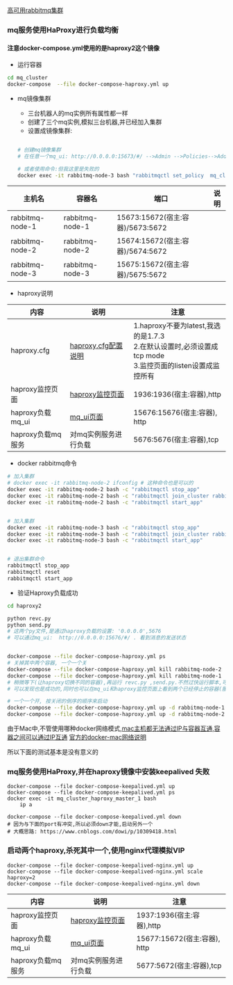 [高可用rabbitmq集群](./mq_haproxy.png)


### mq服务使用HaProxy进行负载均衡
#### 注意docker-compose.yml使用的是haproxy2这个镜像

- 运行容器

```bash
cd mq_cluster
docker-compose  --file docker-compose-haproxy.yml up

```
- mq镜像集群
    - 三台机器人的mq实例所有属性都一样
    - 创建了三个mq实例,模拟三台机器,并已经加入集群
    - 设置成镜像集群:

    ```bash

    # 创建mq镜像集群
    # 在任意一个mq_ui: http://0.0.0.0:15673/#/ -->Admin -->Policies-->Add/update a policy

    # 或者使用命令:但我这里是失败的 
    docker exec -it rabbitmq-node-3 bash "rabbitmqctl set_policy  mq_cluster "^" '{"ha-mode":"all"}'"
    ```

|主机名|容器名|端口| 说明 |
|---|---|---|---|
| rabbitmq-node-1 | rabbitmq-node-1  | 15673:15672(宿主:容器)/5673:5672  |  |
| rabbitmq-node-2 | rabbitmq-node-2  | 15674:15672(宿主:容器)/5674:5672  |  |
| rabbitmq-node-3 | rabbitmq-node-3  | 15675:15672(宿主:容器)/5675:5672  |  | |


- haproxy说明

|内容|说明|注意|
|---|---|---|
|haproxy.cfg |[haproxy.cfg配置说明](https://www.lijiaocn.com/%E6%8A%80%E5%B7%A7/2017/06/26/haproxy-usage.html)|1.haproxy不要为latest,我选的是1.7.3<br>2.在默认设置时,必须设置成tcp mode<br>3.监控页面的listen设置成监控所有|
|haproxy监控页面 |[haproxy监控页面](http://0.0.0.0:1936/)| 1936:1936(宿主:容器),http |
|haproxy负载mq_ui |[mq_ui页面](http://0.0.0.0:15676)| 15676:15676(宿主:容器), http |
|haproxy负载mq服务 |对mq实例服务进行负载| 5676:5676(宿主:容器),tcp |


- docker rabbitmq命令

``` bash
# 加入集群
# docker exec -it rabbitmq-node-2 ifconfig # 这种命令也是可以的
docker exec -it rabbitmq-node-2 bash -c "rabbitmqctl stop_app"
docker exec -it rabbitmq-node-2 bash -c "rabbitmqctl join_cluster rabbit@rabbitmq-node-1"
docker exec -it rabbitmq-node-2 bash -c "rabbitmqctl start_app"


# 加入集群
docker exec -it rabbitmq-node-3 bash -c "rabbitmqctl stop_app"
docker exec -it rabbitmq-node-3 bash -c "rabbitmqctl join_cluster rabbit@rabbitmq-node-1"
docker exec -it rabbitmq-node-3 bash -c "rabbitmqctl start_app"


# 退出集群命令
rabbitmqctl stop_app
rabbitmqctl reset
rabbitmqctl start_app
```

- 验证Haproxy负载成功

```bash
cd haproxy2

python revc.py
python send.py
# 这两个py文件,是通过haproxy负载的设置: '0.0.0.0',5676
# 可以通过mq_ui:  http://0.0.0.0:15676/#/ . 看到消息的发送状态


docker-compose --file docker-compose-haproxy.yml ps
# 关掉其中两个容器, 一个一个关
docker-compose --file docker-compose-haproxy.yml kill rabbitmq-node-2
docker-compose --file docker-compose-haproxy.yml kill rabbitmq-node-1
# 稍微等下(让haproxy切换不同的容器),再运行 revc.py ,send.py.不然过快运行脚本,可以连接mq服务失败
# 可以发现也是成功的,同时也可以在mq_ui和haproxy监控页面上看到两个已经停止的容器(服务)状态

# 一个一个开, 按关闭的倒序的顺序来启动
docker-compose --file docker-compose-haproxy.yml up -d rabbitmq-node-1
docker-compose --file docker-compose-haproxy.yml up -d rabbitmq-node-2

```



由于Mac中,不管使用哪种docker网络模式,[mac主机都无法通过IP与容器互通,容器之间可以通过IP互通](https://docs.docker.com/docker-for-mac/networking/#/there-is-no-docker0-bridge-on-osx)
[官方的docker-mac网络说明](https://docs.docker.com/docker-for-mac/networking/)

所以下面的测试基本是没有意义的


### mq服务使用HaProxy,并在haproxy镜像中安装keepalived 失败

```
docker-compose --file docker-compose-keepalived.yml up
docker-compose --file docker-compose-keepalived.yml ps
docker exec -it mq_cluster_haproxy_master_1 bash
    ip a

docker-compose --file docker-compose-keepalived.yml down
# 因为与下面的port有冲突,所以必须down才能,启动另外一个
# 大概思路: https://www.cnblogs.com/dowi/p/10309418.html
```

### 启动两个haproxy,杀死其中一个,使用nginx代理模拟VIP


```
docker-compose --file docker-compose-keepalived-nginx.yml up
docker-compose --file docker-compose-keepalived-nginx.yml scale haproxy=2
docker-compose --file docker-compose-keepalived-nginx.yml down
```

|内容|说明|注意|
|---|---|---|
|haproxy监控页面 |[haproxy监控页面](http://0.0.0.0:1937/)| 1937:1936(宿主:容器),http |
|haproxy负载mq_ui |[mq_ui页面](http://0.0.0.0:15677)| 15677:15672(宿主:容器), http |
|haproxy负载mq服务 |对mq实例服务进行负载| 5677:5672(宿主:容器),tcp |
